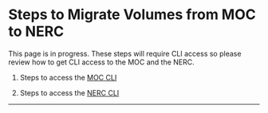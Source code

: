 # Steps to Migrate Volumes from MOC to NERC

This page is in progress. These steps will require CLI access
so please review how to get CLI access to the MOC  and the NERC.

1. Steps to access the
[MOC CLI](https://docs.massopen.cloud/en/archive-20220323/openstack/OpenStack-CLI.html)

2. Steps to access the
[NERC CLI](https://nerc-project.github.io/nerc-docs/openstack/advanced-openstack-topics/openstack-cli/openstack-CLI/)

---
